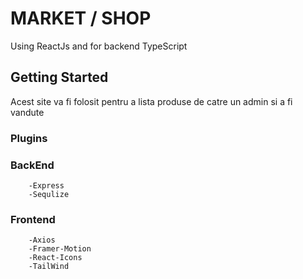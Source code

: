 # MARKET / SHOP

Using ReactJs and for backend TypeScript

## Getting Started

Acest site va fi folosit pentru a lista produse de catre un admin si a fi vandute

### Plugins

### BackEnd

```
    -Express
    -Sequlize
```

### Frontend

```
    -Axios
    -Framer-Motion
    -React-Icons
    -TailWind
```
